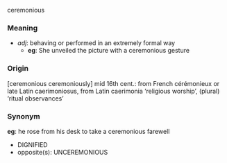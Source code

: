 ceremonious
### Meaning
+ _adj_: behaving or performed in an extremely formal way
	+ __eg__: She unveiled the picture with a ceremonious gesture

### Origin

[ceremonious ceremoniously] mid 16th cent.: from French cérémonieux or late Latin caerimoniosus, from Latin caerimonia ‘religious worship’, (plural) ‘ritual observances’

### Synonym

__eg__: he rose from his desk to take a ceremonious farewell

+ DIGNIFIED
+ opposite(s): UNCEREMONIOUS


